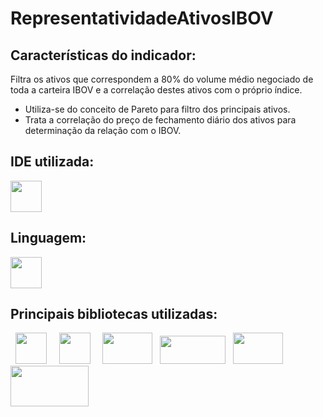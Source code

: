 # RepresentatividadeAtivosIBOV

## Características do indicador:
Filtra os ativos que correspondem a 80% do volume médio negociado de toda a carteira IBOV e a correlação destes ativos com o próprio índice.
- Utiliza-se do conceito de Pareto para filtro dos principais ativos.
- Trata a correlação do preço de fechamento diário dos ativos para determinação da relação com o IBOV. 

## IDE utilizada:
<img width="50" height="50" src="https://cdn.jsdelivr.net/gh/devicons/devicon/icons/jupyter/jupyter-original-wordmark.svg" />

## Linguagem:
<img width="50" height="50" src="https://cdn.jsdelivr.net/gh/devicons/devicon/icons/python/python-original-wordmark.svg" />

## Principais bibliotecas utilizadas:
&nbsp;&nbsp;<img width="50" height="50" src="https://cdn.jsdelivr.net/gh/devicons/devicon/icons/pandas/pandas-original-wordmark.svg" />&nbsp;&nbsp;
&nbsp;&nbsp;<img width="50" height="50" src="https://cdn.jsdelivr.net/gh/devicons/devicon/icons/numpy/numpy-original-wordmark.svg" />&nbsp;&nbsp;
&nbsp;&nbsp;<img width="80" height="50" src="https://seaborn.pydata.org/_static/logo-wide-lightbg.svg" />&nbsp;&nbsp;
<img width="105" height="45" src="https://matplotlib.org/stable/_static/images/logo2.svg" />&nbsp;&nbsp;
<img width="80" height="50" src="https://algotrading101.com/learn/wp-content/uploads/2020/06/yahoo-finance-api-guide.png"/>
<img width="125" height="65" src="https://www.metatrader5.com/i/logo_metatrader5.png" />&nbsp;&nbsp;





          

 
